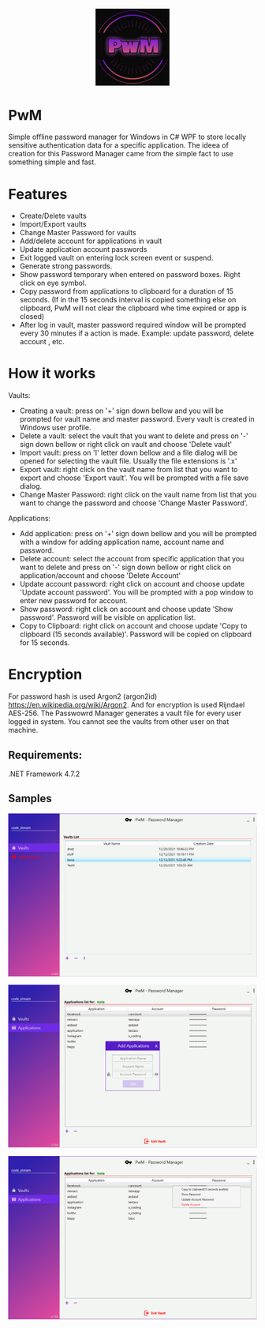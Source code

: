 <p align="center">
  <img src="https://github.com/0x78654C/PwM/blob/main/Media/logo.png" width=150>
</p>

# PwM
Simple offline password manager for Windows in C# WPF  to store locally sensitive authentication data for a specific application. 
The ideea of creation for this Password Manager came from the simple fact to use something simple and fast.   

# Features

 - Create/Delete vaults
 - Import/Export vaults
 - Change Master Password for vaults
 - Add/delete account for applications in vault
 - Update application account passwords
 - Exit logged vault on entering lock screen event or suspend.
 - Generate strong passwords.
 - Show password temporary when entered on password boxes. Right click on eye symbol.
 - Copy password from applications to clipboard for a duration of 15 seconds.
   (If in the 15 seconds interval is copied something else on clipboard, PwM will not clear the clipboard whe time expired or app is closed) 
 - After log in vault, master password required window will be prompted every 30 minutes if a action is made. Example: update password, delete account , etc.

# How it works

  Vaults:
  - Creating a vault: press on '+' sign down bellow and you will be prompted for vault name and master password. Every vault is created in Windows user profile.
  - Delete a vault: select the vault that you want to delete and press on '-' sign down bellow or right click on vault and choose 'Delete vault'
  - Import vault: press on 'I' letter down bellow and a file dialog will be opened for selecting the vault file. Usually the file extensions is '.x'
  - Export vault: right click on the vault name from list that you want to export and choose 'Export vault'. You will be prompted with a file save dialog.
  - Change Master Password: right click on the vault name from list that you want to change the password and choose 'Change Master Password'.
 
  Applications:
  - Add application: press on '+' sign down bellow and you will be prompted with a window for adding application name, account name and password.
  - Delete account: select the account from specific application that you want to delete and press on '-' sign down bellow or right click on application/account and choose 'Delete Account'
  - Update account password: right click on account and choose update 'Update account password'. You will be prompted with a pop window to enter new password for account.
  - Show password: right click on account and choose update 'Show password'. Password will be visible on application list.
  - Copy to Clipboard: right click on account and choose update 'Copy to clipboard (15 seconds available)'. Password will be copied on clipboard for 15 seconds.

# Encryption

For password hash is used Argon2 (argon2id) https://en.wikipedia.org/wiki/Argon2. And for encryption is used Rijndael AES-256.
The Passwowrd Manager generates a vault file for every user logged in system. You cannot see the vaults from other user on that machine.

## Requirements:

.NET Framework 4.7.2

## Samples

![alt text](https://github.com/0x78654C/PwM/blob/main/Media/1v.jpg?raw=true)


![alt text](https://github.com/0x78654C/PwM/blob/main/Media/1.jpg?raw=true)


![alt text](https://github.com/0x78654C/PwM/blob/main/Media/2.jpg?raw=true)
